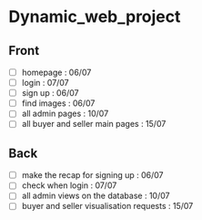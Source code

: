 # Dynamic_web_project

## Front
- [ ] homepage : 06/07
- [ ] login : 07/07
- [ ] sign up : 06/07
- [ ] find images : 06/07
- [ ] all admin pages : 10/07
- [ ] all buyer and seller main pages : 15/07

## Back
- [ ] make the recap for signing up : 06/07
- [ ] check when login : 07/07
- [ ] all admin views on the database : 10/07
- [ ] buyer and seller visualisation requests : 15/07
